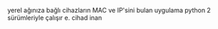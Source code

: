 
yerel ağınıza bağlı cihazların MAC ve IP'sini bulan uygulama 
python 2 sürümleriyle çalışır
e. cihad inan
